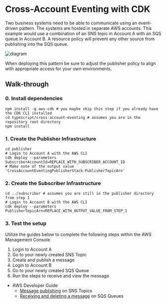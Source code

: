 # Cross-Account Eventing with CDK

Two business systems need to be able to communicate using an event-driven pattern. The systems are hosted in separate AWS accounts. This example would use a combination of an SNS topic in Account A with an SQS queue in Account B. A resource policy will prevent any other source from publishing into the SQS queue.

![diagram](https://user-images.githubusercontent.com/737853/149157898-50792b34-e007-4841-bcce-100a5462ce2f.jpg)


When deploying this pattern be sure to adjust the publisher policy to align with appropriate access for your own environments.

## Walk-through

### 0. Install dependencies

```shell
npm install -g aws-cdk # you maybe skip this step if you already have the CDK CLI installed
cd typescript/cross-account-eventing # assumes you are in the repository root directory
npm install
```

### 1. Create the Publisher Infrastructure

```shell
cd publisher
# Login to Account A with the AWS CLI
cdk deploy --parameters SubscriberAccountId=REPLACE_WITH_SUBSCRIBER_ACCOUNT_ID
# Make note of the output value 'CrossAccountEventingPublisherStack.PublisherTopicArn'
```

### 2. Create the Subscriber Infrastructure

```shell
cd ../subscriber # assumes you are still in the publisher directory from step 1
# Login to Account B with the AWS CLI
cdk deploy --parameters PublisherTopicArn=REPLACE_WITH_OUTPUT_VALUE_FROM_STEP_1
```

### 3. Test the setup

Utilize the guides below to complete the following steps within the AWS Management Console

1. Login to Account A
2. Go to your newly created SNS Topic
3. Create and publish a message
4. Login to Account B
5. Go to your newly created SQS Queue
6. Run the steps to receive and view the message

* AWS Developer Guide
  * [Message publishing](https://docs.aws.amazon.com/sns/latest/dg/sns-publishing.html#sns-publishing-messages) on SNS Topics
  * [Receiving and deleting a message](https://docs.aws.amazon.com/AWSSimpleQueueService/latest/SQSDeveloperGuide/sqs-using-receive-delete-message.html) on SQS Queues
